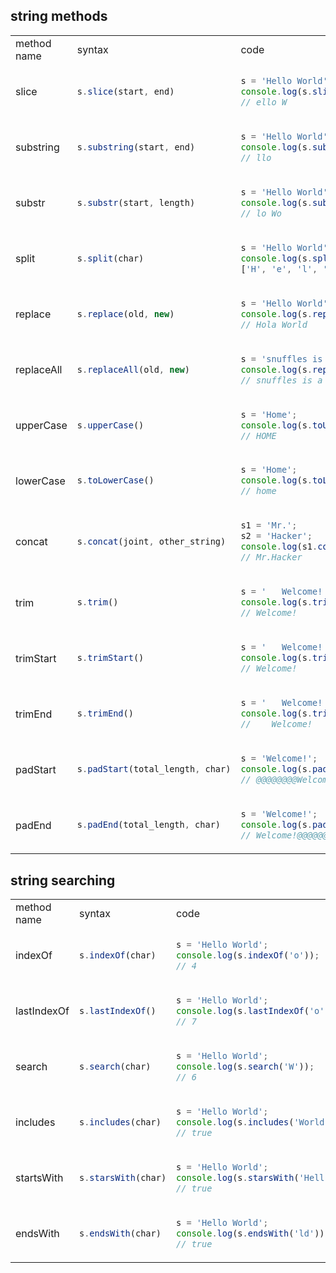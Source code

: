 ## string methods
<table>
<tr>
<td>method name</td>
<td>syntax</td>
<td>code</td>
</tr>
<tr>
<td>slice</td>
<td>

```js
s.slice(start, end)
```
</td>
<td>

```js
s = 'Hello World';
console.log(s.slice(1, 7));
// ello W
```
</td>

</tr>
<tr>
<td>substring</td>
<td>

```js
s.substring(start, end)
```
</td>
<td>

```js
s = 'Hello World';
console.log(s.substring(2, 5));
// llo
```
</td>

</tr>
<tr>
<td>substr</td>
<td>

```js
s.substr(start, length)
```
</td>
<td>

```js
s = 'Hello World';
console.log(s.substr(3, 5));
// lo Wo
```
</td>

</tr>
<tr>
<td>split</td>
<td>

```js
s.split(char)
```
</td>
<td>

```js
s = 'Hello World';
console.log(s.split(''));
['H', 'e', 'l', 'l', 'o', ' ', 'W', 'o', 'r', 'l', 'd']
```
</td>

</tr>
<tr>
<td>replace</td>
<td>

```js
s.replace(old, new)
```
</td>
<td>

```js
s = 'Hello World';
console.log(s.replace('Hello', 'Hola'))
// Hola World
```
</td>

</tr>
<tr>
<td>replaceAll</td>
<td>

```js
s.replaceAll(old, new)
```
</td>
<td>

```js
s = 'snuffles is a good boy. he is good at many things';
console.log(s.replaceAll('good', 'bad'))
// snuffles is a bad boy, he is bad at many things
```
</td>

</tr>
<tr>
<td>upperCase</td>
<td>

```js
s.upperCase()
```
</td>
<td>

```js
s = 'Home';
console.log(s.toUpperCase());
// HOME
```
</td>

</tr>
<tr>
<td>lowerCase</td>
<td>

```js
s.toLowerCase()
```
</td>
<td>

```js
s = 'Home';
console.log(s.toLowerCase());
// home
```
</td>

</tr>
<tr>
<td>concat</td>
<td>

```js
s.concat(joint, other_string)
```
</td>
<td>

```js
s1 = 'Mr.';
s2 = 'Hacker';
console.log(s1.concat(s2));
// Mr.Hacker
```
</td>

</tr>
<tr>
<td>trim</td>
<td>

```js
s.trim()
```
</td>
<td>

```js
s = '   Welcome!  ';
console.log(s.trim());
// Welcome!
```
</td>

</tr>
<tr>
<td>trimStart</td>
<td>

```js
s.trimStart()
```
</td>
<td>

```js
s = '   Welcome!  ';
console.log(s.trimStart());
// Welcome!   
```
</td>

</tr>
<tr>
<td>trimEnd</td>
<td>

```js
s.trimEnd()
```
</td>
<td>

```js
s = '   Welcome!  ';
console.log(s.trimEnd());
//    Welcome!
```
</td>

</tr>
<tr>
<td>padStart</td>
<td>

```js
s.padStart(total_length, char)
```
</td>
<td>

```js
s = 'Welcome!';
console.log(s.padStart(15, '@'));
// @@@@@@@@Welcome!
```
</td>

</tr>
<tr>
<td>padEnd</td>
<td>

```js
s.padEnd(total_length, char)
```
</td>
<td>

```js
s = 'Welcome!';
console.log(s.padEnd(15, '@'));
// Welcome!@@@@@@@@
```
</td>

</tr>
</table>

## string searching
<table>
<tr>
<td>method name</td>
<td>syntax</td>
<td>code</td>
</tr>
<tr>
<td>indexOf</td>
<td>

```js
s.indexOf(char)
```
</td>
<td>

```js
s = 'Hello World';
console.log(s.indexOf('o'));
// 4
```
</td>
</tr>
<tr>
<td>lastIndexOf</td>
<td>

```js
s.lastIndexOf()
```
</td>
<td>

```js
s = 'Hello World';
console.log(s.lastIndexOf('o'));
// 7
```
</td>
</tr>

<tr>
<td>search</td>
<td>

```js
s.search(char)
```
</td>
<td>

```js
s = 'Hello World';
console.log(s.search('W'));
// 6
```
</td>
</tr>

<tr>
<td>includes</td>
<td>

```js
s.includes(char)
```
</td>
<td>

```js
s = 'Hello World';
console.log(s.includes('World'));
// true
```
</td>
</tr>

<tr>
<td>startsWith</td>
<td>

```js
s.starsWith(char)
```
</td>
<td>

```js
s = 'Hello World';
console.log(s.starsWith('Hell'));
// true
```
</td>
</tr>

<tr>
<td>endsWith</td>
<td>

```js
s.endsWith(char)
```
</td>
<td>

```js
s = 'Hello World';
console.log(s.endsWith('ld'));
// true
```
</td>
</tr>
</table>
